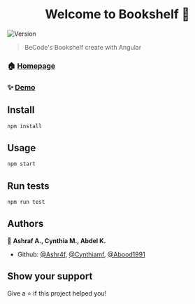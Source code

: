 <h1 align="center">Welcome to Bookshelf 👋</h1>
<p>
  <img alt="Version" src="https://img.shields.io/badge/version-1.0.0-blue.svg?cacheSeconds=2592000" />
</p>

> BeCode's Bookshelf create with Angular

### 🏠 [Homepage](https://github.com/Ashr4f/bookshelf)

### ✨ [Demo](https://becode-bookshelves.netlify.com/)

## Install

```sh
npm install
```

## Usage

```sh
npm start
```

## Run tests

```sh
npm run test
```

## Authors

👤 **Ashraf A., Cynthia M., Abdel K.**

* Github: [@Ashr4f](https://github.com/Ashr4f), [@Cynthiamf](https://github.com/Cynthiamf), [@Abood1991](https://github.com/Abood1991)

## Show your support

Give a ⭐️ if this project helped you!
